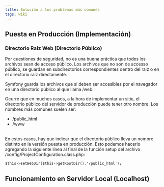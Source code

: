 ```yaml
---
title: Solución a los problemas más comunes
tags: wiki
---
```


Puesta en Producción (Implementación)
-------------------------------------

### Directorio Raíz Web (Directorio Público)

Por cuestiones de seguridad, no es una buena práctica que todos los
archivos sean de acceso público. Los archivos que no son de accesso
público, se guardan en subdirectorios correspondientes dentro del raiz o
en el directorio raíz directamente.

Symfony guarda los archivos que sí deben ser accesibles por el navegador
en una directorio público al que llama /web.

Ocurre que en muchos casos, a la hora de implementar un sitio, el
directorio público del servidor de producción puede tener otro nombre.
Los nombres más comunes suelen ser:

-   /public\_html
-   /www

\
 En estos casos, hay que indicar que el directorio público lleva un
nombre distinto en la versión puesta en producción. Esto podemos hacerlo
agregando la siguiente línea al final de la función setup del archivo
/config/ProjectConfiguration.class.php:

    $this->setWebDir($this->getRootDir().'/public_html');

Funcionamiento en Servidor Local (Localhost)
--------------------------------------------
